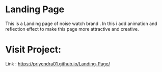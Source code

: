 # Landing Page

This is a Landing page of noise watch brand . In this i add animation and reflection effect to make 
this page more attractive and creative.


# Visit Project:
Link : https://priyendra01.github.io/Landing-Page/
